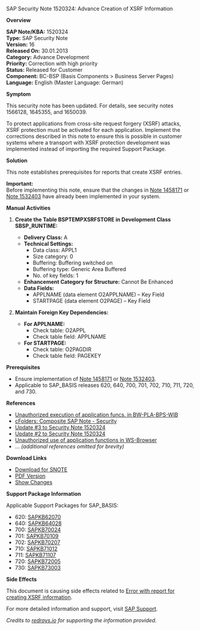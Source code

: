 SAP Security Note 1520324: Advance Creation of XSRF Information

**Overview**

**SAP Note/KBA:** 1520324  
**Type:** SAP Security Note  
**Version:** 16  
**Released On:** 30.01.2013  
**Category:** Advance Development  
**Priority:** Correction with high priority  
**Status:** Released for Customer  
**Component:** BC-BSP (Basis Components > Business Server Pages)  
**Language:** English (Master Language: German)

**Symptom**

This security note has been updated. For details, see security notes 1566128, 1645355, and 1650039.

To protect applications from cross-site request forgery (XSRF) attacks, XSRF protection must be activated for each application. Implement the corrections described in this note to ensure this is possible in customer systems where a transport with XSRF protection development was implemented instead of importing the required Support Package.

**Solution**

This note establishes prerequisites for reports that create XSRF entries.

**Important:**  
Before implementing this note, ensure that the changes in [Note 1458171](https://me.sap.com/notes/1458171) or [Note 1532403](https://me.sap.com/notes/1532403) have already been implemented in your system.

**Manual Activities**

1. **Create the Table BSPTEMPXSRFSTORE in Development Class SBSP_RUNTIME:**
   - **Delivery Class:** A
   - **Technical Settings:**
     - Data class: APPL1
     - Size category: 0
     - Buffering: Buffering switched on
     - Buffering type: Generic Area Buffered
     - No. of key fields: 1
   - **Enhancement Category for Structure:** Cannot Be Enhanced
   - **Data Fields:**
     - APPLNAME (data element O2APPLNAME) – Key Field
     - STARTPAGE (data element O2PAGE) – Key Field

2. **Maintain Foreign Key Dependencies:**
   - **For APPLNAME:**
     - Check table: O2APPL
     - Check table field: APPLNAME
   - **For STARTPAGE:**
     - Check table: O2PAGDIR
     - Check table field: PAGEKEY

**Prerequisites**

- Ensure implementation of [Note 1458171](https://me.sap.com/notes/1458171) or [Note 1532403](https://me.sap.com/notes/1532403).
- Applicable to SAP_BASIS releases 620, 640, 700, 701, 702, 710, 711, 720, and 730.

**References**

- [Unauthorized execution of application funcs. in BW-PLA-BPS-WIB](https://me.sap.com/notes/1694226)
- [cFolders: Composite SAP Note - Security](https://me.sap.com/notes/1666244)
- [Update #3 to Security Note 1520324](https://me.sap.com/notes/1650039)
- [Update #2 to Security Note 1520324](https://me.sap.com/notes/1645355)
- [Unauthorized use of application functions in WS-Browser](https://me.sap.com/notes/1637050)
- ... *(additional references omitted for brevity)*

**Download Links**

- [Download for SNOTE](https://notesdownloads.sap.com/note/0040000009014762017)
- [PDF Version](https://userapps.support.sap.com/sap/support/sfm/notes/print/0001520324?language=en-US&token=A6766F6956077C5BA2E04B44BD42089E)
- [Show Changes](https://me.sap.com/notesLatestChanges/0001520324/E/diff)

**Support Package Information**

Applicable Support Packages for SAP_BASIS:
- 620: [SAPKB62070](https://me.sap.com/supportpackage/SAPKB62070)
- 640: [SAPKB64028](https://me.sap.com/supportpackage/SAPKB64028)
- 700: [SAPKB70024](https://me.sap.com/supportpackage/SAPKB70024)
- 701: [SAPKB70109](https://me.sap.com/supportpackage/SAPKB70109)
- 702: [SAPKB70207](https://me.sap.com/supportpackage/SAPKB70207)
- 710: [SAPKB71012](https://me.sap.com/supportpackage/SAPKB71012)
- 711: [SAPKB71107](https://me.sap.com/supportpackage/SAPKB71107)
- 720: [SAPKB72005](https://me.sap.com/supportpackage/SAPKB72005)
- 730: [SAPKB73003](https://me.sap.com/supportpackage/SAPKB73003)

**Side Effects**

This document is causing side effects related to [Error with report for creating XSRF information](https://me.sap.com/notes/1584453).

For more detailed information and support, visit [SAP Support](https://me.sap.com/).

*Credits to [redrays.io](https://redrays.io) for supporting the information provided.*